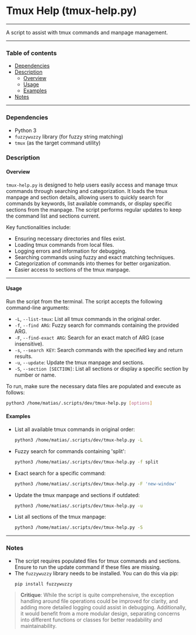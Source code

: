 # Tmux Help (tmux-help.py)

---

A script to assist with tmux commands and manpage management.

---

### Table of contents

- [Dependencies](#dependencies)
- [Description](#description)
    - [Overview](#overview)
    - [Usage](#usage)
    - [Examples](#examples)
- [Notes](#notes)

---

<a name="dependencies" />

### Dependencies

- Python 3
- `fuzzywuzzy` library (for fuzzy string matching)
- `tmux` (as the target command utility)

<a name="description" />

### Description

<a name="overview" />

#### Overview

`tmux-help.py` is designed to help users easily access and manage tmux commands through searching and categorization. It loads the tmux manpage and section details, allowing users to quickly search for commands by keywords, list available commands, or display specific sections from the manpage. The script performs regular updates to keep the command list and sections current.

Key functionalities include:
- Ensuring necessary directories and files exist.
- Loading tmux commands from local files.
- Logging errors and information for debugging.
- Searching commands using fuzzy and exact matching techniques.
- Categorization of commands into themes for better organization.
- Easier access to sections of the tmux manpage.

---

<a name="usage" />

#### Usage

Run the script from the terminal. The script accepts the following command-line arguments:

- `-L`, `--list-tmux`: List all tmux commands in the original order.
- `-f`, `--find ARG`: Fuzzy search for commands containing the provided ARG.
- `-F`, `--find-exact ARG`: Search for an exact match of ARG (case insensitive).
- `-s`, `--search KEY`: Search commands with the specified key and return results.
- `-u`, `--update`: Update the tmux manpage and sections.
- `-S`, `--section [SECTION]`: List all sections or display a specific section by number or name.

To run, make sure the necessary data files are populated and execute as follows:
```bash
python3 /home/matias/.scripts/dev/tmux-help.py [options]
```

<a name="examples" />

#### Examples

- List all available tmux commands in original order:
    ```bash
    python3 /home/matias/.scripts/dev/tmux-help.py -L
    ```

- Fuzzy search for commands containing 'split':
    ```bash
    python3 /home/matias/.scripts/dev/tmux-help.py -f split
    ```

- Exact search for a specific command:
    ```bash
    python3 /home/matias/.scripts/dev/tmux-help.py -F 'new-window'
    ```

- Update the tmux manpage and sections if outdated:
    ```bash
    python3 /home/matias/.scripts/dev/tmux-help.py -u
    ```

- List all sections of the tmux manpage:
    ```bash
    python3 /home/matias/.scripts/dev/tmux-help.py -S
    ```

---

<a name="notes" />

### Notes

- The script requires populated files for tmux commands and sections. Ensure to run the update command if these files are missing.
- The `fuzzywuzzy` library needs to be installed. You can do this via pip:
  ```bash
  pip install fuzzywuzzy
  ```

> **Critique**: 
> While the script is quite comprehensive, the exception handling around file operations could be improved for clarity, and adding more detailed logging could assist in debugging. Additionally, it would benefit from a more modular design, separating concerns into different functions or classes for better readability and maintainability.